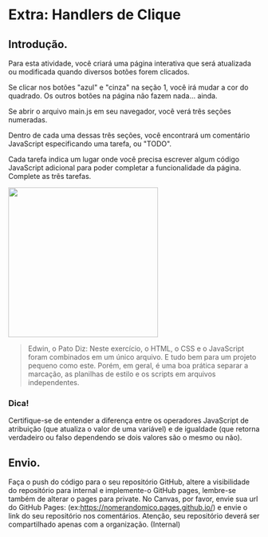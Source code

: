 # Extra: Handlers de Clique

## Introdução.

Para esta atividade, você criará uma página interativa que será atualizada ou modificada quando diversos botões forem clicados.

Se clicar nos botões "azul" e "cinza" na seção 1, você irá mudar a cor do quadrado. Os outros botões na página não fazem nada… ainda.

Se abrir o arquivo main.js em seu navegador, você verá três seções numeradas.

Dentro de cada uma dessas três seções, você encontrará um comentário JavaScript especificando uma tarefa, ou "TODO".

Cada tarefa indica um lugar onde você precisa escrever algum código JavaScript adicional para poder completar a funcionalidade da página. Complete as três tarefas.

<img src="https://kenzie-academy-brasil.gitlab.io/fullstack/frontend/modulo1/sprint4/img/extra_handlers_de_click.png" style="width: 300px"/>

> Edwin, o Pato Diz: Neste exercício, o HTML, o CSS e o JavaScript foram combinados em um único arquivo. E tudo bem para um projeto pequeno como este. Porém, em geral, é uma boa prática separar a marcação, as planilhas de estilo e os scripts em arquivos independentes.

### Dica!
Certifique-se de entender a diferença entre os operadores JavaScript de atribuição (que atualiza o valor de uma variável) e de igualdade (que retorna verdadeiro ou falso dependendo se dois valores são o mesmo ou não).

## Envio.
Faça o push do código para o seu repositório GitHub, altere a visibilidade do repositório para internal e implemente-o GitHub pages, lembre-se também de alterar o pages para private. No Canvas, por favor, envie sua url do GitHub Pages: (ex:https://nomerandomico.pages.github.io/) e envie o link do seu repositório nos comentários. Atenção, seu repositório deverá ser compartilhado apenas com a organização. (Internal)
